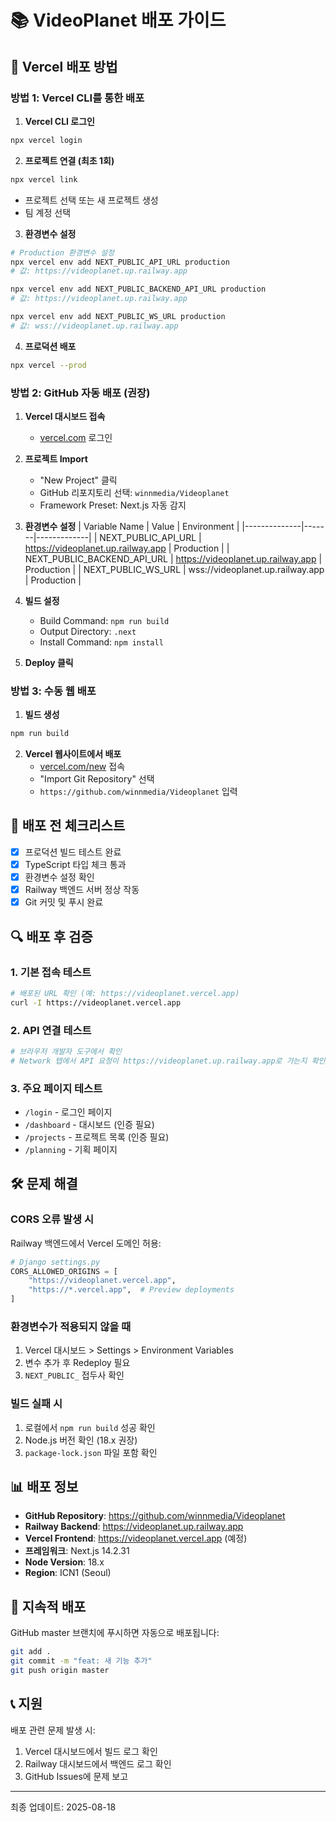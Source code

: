 # 📚 VideoPlanet 배포 가이드

## 🚀 Vercel 배포 방법

### 방법 1: Vercel CLI를 통한 배포

1. **Vercel CLI 로그인**
```bash
npx vercel login
```

2. **프로젝트 연결 (최초 1회)**
```bash
npx vercel link
```
- 프로젝트 선택 또는 새 프로젝트 생성
- 팀 계정 선택

3. **환경변수 설정**
```bash
# Production 환경변수 설정
npx vercel env add NEXT_PUBLIC_API_URL production
# 값: https://videoplanet.up.railway.app

npx vercel env add NEXT_PUBLIC_BACKEND_API_URL production
# 값: https://videoplanet.up.railway.app

npx vercel env add NEXT_PUBLIC_WS_URL production
# 값: wss://videoplanet.up.railway.app
```

4. **프로덕션 배포**
```bash
npx vercel --prod
```

### 방법 2: GitHub 자동 배포 (권장)

1. **Vercel 대시보드 접속**
   - [vercel.com](https://vercel.com) 로그인
   
2. **프로젝트 Import**
   - "New Project" 클릭
   - GitHub 리포지토리 선택: `winnmedia/Videoplanet`
   - Framework Preset: Next.js 자동 감지

3. **환경변수 설정**
   | Variable Name | Value | Environment |
   |--------------|-------|-------------|
   | NEXT_PUBLIC_API_URL | https://videoplanet.up.railway.app | Production |
   | NEXT_PUBLIC_BACKEND_API_URL | https://videoplanet.up.railway.app | Production |
   | NEXT_PUBLIC_WS_URL | wss://videoplanet.up.railway.app | Production |

4. **빌드 설정**
   - Build Command: `npm run build`
   - Output Directory: `.next`
   - Install Command: `npm install`

5. **Deploy 클릭**

### 방법 3: 수동 웹 배포

1. **빌드 생성**
```bash
npm run build
```

2. **Vercel 웹사이트에서 배포**
   - [vercel.com/new](https://vercel.com/new) 접속
   - "Import Git Repository" 선택
   - `https://github.com/winnmedia/Videoplanet` 입력

## 📝 배포 전 체크리스트

- [x] 프로덕션 빌드 테스트 완료
- [x] TypeScript 타입 체크 통과
- [x] 환경변수 설정 확인
- [x] Railway 백엔드 서버 정상 작동
- [x] Git 커밋 및 푸시 완료

## 🔍 배포 후 검증

### 1. 기본 접속 테스트
```bash
# 배포된 URL 확인 (예: https://videoplanet.vercel.app)
curl -I https://videoplanet.vercel.app
```

### 2. API 연결 테스트
```bash
# 브라우저 개발자 도구에서 확인
# Network 탭에서 API 요청이 https://videoplanet.up.railway.app로 가는지 확인
```

### 3. 주요 페이지 테스트
- `/login` - 로그인 페이지
- `/dashboard` - 대시보드 (인증 필요)
- `/projects` - 프로젝트 목록 (인증 필요)
- `/planning` - 기획 페이지

## 🛠 문제 해결

### CORS 오류 발생 시
Railway 백엔드에서 Vercel 도메인 허용:
```python
# Django settings.py
CORS_ALLOWED_ORIGINS = [
    "https://videoplanet.vercel.app",
    "https://*.vercel.app",  # Preview deployments
]
```

### 환경변수가 적용되지 않을 때
1. Vercel 대시보드 > Settings > Environment Variables
2. 변수 추가 후 Redeploy 필요
3. `NEXT_PUBLIC_` 접두사 확인

### 빌드 실패 시
1. 로컬에서 `npm run build` 성공 확인
2. Node.js 버전 확인 (18.x 권장)
3. `package-lock.json` 파일 포함 확인

## 📊 배포 정보

- **GitHub Repository**: https://github.com/winnmedia/Videoplanet
- **Railway Backend**: https://videoplanet.up.railway.app
- **Vercel Frontend**: https://videoplanet.vercel.app (예정)
- **프레임워크**: Next.js 14.2.31
- **Node Version**: 18.x
- **Region**: ICN1 (Seoul)

## 🔄 지속적 배포

GitHub master 브랜치에 푸시하면 자동으로 배포됩니다:
```bash
git add .
git commit -m "feat: 새 기능 추가"
git push origin master
```

## 📞 지원

배포 관련 문제 발생 시:
1. Vercel 대시보드에서 빌드 로그 확인
2. Railway 대시보드에서 백엔드 로그 확인
3. GitHub Issues에 문제 보고

---

최종 업데이트: 2025-08-18